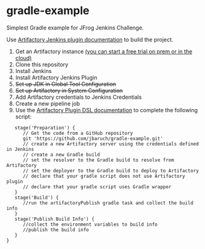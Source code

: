 # gradle-example
Simplest Gradle example for JFrog Jenkins Challenge.

Use [Artifactory Jenkins plugin documentation](https://www.jfrog.com/confluence/display/RTF/Working+With+Pipeline+Jobs+in+Jenkins) to build the project.

1. Get an Artifactory instance [(you can start a free trial on prem or in the cloud)](https://jfrog.com/artifactory/free-trial/)
1. Clone this repository
1. Install Jenkins
1. Install Artifactory Jenkins Plugin
1. ~~Set up JDK in Global Tool Configuration~~
1. ~~Set up Artifactory in System Configuration~~ 
1. Add Artifactory credentials to Jenkins Credentials
1. Create a new pipeline job
1. Use the [Artifactory Plugin DSL documentation](https://www.jfrog.com/confluence/display/RTF/Working+With+Pipeline+Jobs+in+Jenkins#WorkingWithPipelineJobsinJenkins-GradleBuildswithArtifactory) to complete the following script:
```node {
   stage('Preparation') {
      // Get the code from a GitHub repository
      git 'https://github.com/jbaruch/gradle-example.git'
      // create a new Artifactory server using the credentials defined in Jenkins 
      // create a new Gradle build
      // set the resolver to the Gradle build to resolve from Artifactory 
      // set the deployer to the Gradle build to deploy to Artifactory
      // declare that your gradle script does not use Artifactory plugin
      // declare that your gradle script uses Gradle wrapper
   }
   stage('Build') {
      //run the artifactoryPublish gradle task and collect the build info
   }
   stage('Publish Build Info') {
      //collect the environment variables to build info
      //publish the build info
   }
}
```
